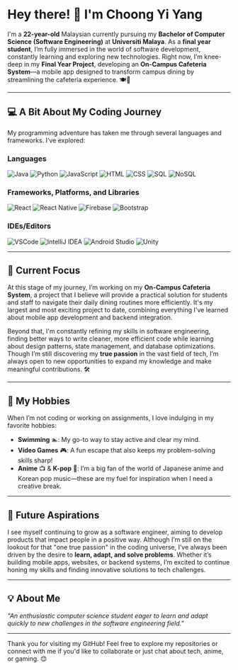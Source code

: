 # Hey there! 👋 I'm Choong Yi Yang

I'm a **22-year-old** Malaysian currently pursuing my **Bachelor of Computer Science (Software Engineering)** at **Universiti Malaya**. As a **final year student**, I’m fully immersed in the world of software development, constantly learning and exploring new technologies. Right now, I’m knee-deep in my **Final Year Project**, developing an **On-Campus Cafeteria System**—a mobile app designed to transform campus dining by streamlining the cafeteria experience. 🍽️📱

---

## 💻 A Bit About My Coding Journey
My programming adventure has taken me through several languages and frameworks. I’ve explored:

### Languages
![Java](https://img.shields.io/badge/Java-ED8B00?style=for-the-badge&logo=java&logoColor=white)
![Python](https://img.shields.io/badge/Python-3776AB?style=for-the-badge&logo=python&logoColor=white)
![JavaScript](https://img.shields.io/badge/JavaScript-F7DF1E?style=for-the-badge&logo=javascript&logoColor=black)
![HTML](https://img.shields.io/badge/HTML5-E34F26?style=for-the-badge&logo=html5&logoColor=white)
![CSS](https://img.shields.io/badge/CSS3-1572B6?style=for-the-badge&logo=css3&logoColor=white)
![SQL](https://img.shields.io/badge/SQL-4479A1?style=for-the-badge&logo=mysql&logoColor=white)
![NoSQL](https://img.shields.io/badge/NoSQL-005571?style=for-the-badge&logo=mongodb&logoColor=white)

### Frameworks, Platforms, and Libraries
![React](https://img.shields.io/badge/React-20232A?style=for-the-badge&logo=react&logoColor=61DAFB)
![React Native](https://img.shields.io/badge/React_Native-20232A?style=for-the-badge&logo=react&logoColor=61DAFB)
![Firebase](https://img.shields.io/badge/Firebase-FFCA28?style=for-the-badge&logo=firebase&logoColor=white)
![Bootstrap](https://img.shields.io/badge/Bootstrap-563D7C?style=for-the-badge&logo=bootstrap&logoColor=white)

### IDEs/Editors
![VSCode](https://img.shields.io/badge/Visual_Studio_Code-0078D4?style=for-the-badge&logo=visual%20studio%20code&logoColor=white)
![IntelliJ IDEA](https://img.shields.io/badge/IntelliJ_IDEA-000000?style=for-the-badge&logo=intellij-idea&logoColor=white)
![Android Studio](https://img.shields.io/badge/Android_Studio-3DDC84?style=for-the-badge&logo=android-studio&logoColor=white)
![Unity](https://img.shields.io/badge/Unity-000000?style=for-the-badge&logo=unity&logoColor=white)

---

## 🎯 Current Focus
At this stage of my journey, I’m working on my **On-Campus Cafeteria System**, a project that I believe will provide a practical solution for students and staff to navigate their daily dining routines more efficiently. It's my largest and most exciting project to date, combining everything I've learned about mobile app development and backend integration.

Beyond that, I'm constantly refining my skills in software engineering, finding better ways to write cleaner, more efficient code while learning about design patterns, state management, and database optimizations. Though I’m still discovering my **true passion** in the vast field of tech, I’m always open to new opportunities to expand my knowledge and make meaningful contributions. 🛠️

---

## 🌟 My Hobbies
When I’m not coding or working on assignments, I love indulging in my favorite hobbies:

- **Swimming** 🏊: My go-to way to stay active and clear my mind.
- **Video Games** 🎮: A fun escape that also keeps my problem-solving skills sharp!
- **Anime** 📺 & **K-pop** 🎵: I’m a big fan of the world of Japanese anime and Korean pop music—these are my fuel for inspiration when I need a creative break.

---

## 🌱 Future Aspirations
I see myself continuing to grow as a software engineer, aiming to develop products that impact people in a positive way. Although I’m still on the lookout for that "one true passion" in the coding universe, I’ve always been driven by the desire to **learn, adapt, and solve problems**. Whether it’s building mobile apps, websites, or backend systems, I’m excited to continue honing my skills and finding innovative solutions to tech challenges.

---

## 💡 About Me
_"An enthusiastic computer science student eager to learn and adapt quickly to new challenges in the software engineering field."_

---

Thank you for visiting my GitHub! Feel free to explore my repositories or connect with me if you'd like to collaborate or just chat about tech, anime, or gaming. 😊
